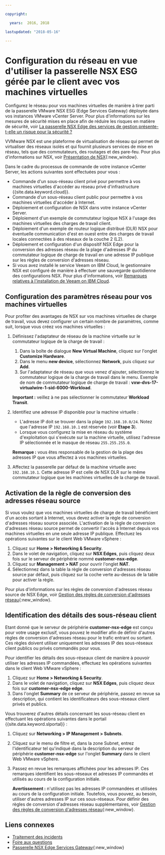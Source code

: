 ```yaml
---

copyright:

  years:  2016, 2018

lastupdated: "2018-05-16"

---
```


# Configuration du réseau en vue d'utiliser la passerelle NSX ESG gérée par le client avec vos machines virtuelles

Configurez le réseau pour vos machines virtuelles de manière à tirer parti de la passerelle VMware NSX ESG (Edge Services Gateway) déployée dans vos instances VMware vCenter Server. Pour plus d'informations sur les mesures de sécurité mises en place afin de réduire les risques en matière de sécurité, voir [La passerelle NSX Edge des services de gestion présente-t-elle un risque pour la sécurité ?](../vmonic/faq.html#does-the-management-services-nsx-edge-pose-a-security-risk-)

VVMware NSX est une plateforme de virtualisation de réseau qui permet de virtualiser des réseaux isolés et qui fournit plusieurs services de
mise en réseau, tels que des commutateurs, des routages et des pare-feu. Pour plus d'informations sur NSX, voir [Présentation de NSX](https://pubs.vmware.com/NSX-62/topic/com.vmware.nsx-cross-vcenter-install.doc/GUID-10944155-28FF-46AA-AF56-7357E2F20AF4.html){:new_window}.

Dans le cadre du processus de commande de votre instance vCenter Server, les actions suivantes sont effectuées pour vous :
* Commande d'un sous-réseau client privé pour permettre à vos machines virtuelles d'accéder au réseau privé d'infrastructure {{site.data.keyword.cloud}}. 
* Commande d'un sous-réseau client public pour permettre à vos machines virtuelles d'accéder à Internet.
* Déploiement et configuration de NSX dans votre instance vCenter Server.
* Déploiement d'un exemple de commutateur logique NSX à l'usage des machines virtuelles des charges de travail client.
* Déploiement d'un exemple de routeur logique distribué (DLR) NSX pour éventuelle communication d'est en ouest entre des charges de travail locales connectées à des réseaux de la couche 2 (L2).
* Déploiement et configuration d'un dispositif NSX Edge pour la conversion des adresses réseau de la plage d'adresses IP du
commutateur logique de charge de travail en une adresse IP publique sur les règles de conversion d'adresses réseau.
* Si vous avez installé le service Veeam on IBM Cloud, le gestionnaire NSX est configuré de manière à effectuer une sauvegarde quotidienne des configurations NSX. Pour plus d'informations, voir [Remarques relatives à l'installation de Veeam on IBM Cloud](../services/veeam_considerations.html#considerations-when-installing-veeam-on-ibm-cloud).


## Configuration des paramètres réseau pour vos machines virtuelles

Pour profiter des avantages de NSX sur vos machines virtuelles de charge de travail, vous devez configurer un certain nombre de paramètres, comme suit, lorsque vous créez vos machines virtuelles :

1. Définissez l'adaptateur de réseau de la machine virtuelle sur le commutateur logique de la charge de travail :
   1. Dans la boîte de dialogue **New Virtual Machine**, cliquez sur l'onglet **Customize Hardware**.
   2. Dans le menu **new device**, sélectionnez **Network**, puis cliquez sur **Add**.
   3. Sur l'adaptateur de réseau que vous venez d'ajouter, sélectionnez le commutateur logique de la charge de travail dans le menu. Exemple de nom de commutateur logique de charge de travail :
   **vxw-dvs-17-virtualwire-1-sid-6000-Workload**.

   **Important :** veillez à ne pas sélectionner le commutateur **Workload Transit**.

2. Identifiez une adresse IP disponible pour la machine virtuelle :
   *  L'adresse IP doit se trouver dans la plage `192.168.10.0/24`. Notez que l'adresse IP `192.168.10.1` est réservée (voir **Etape 3**).
   *  Lorsque vous configurez la mise en réseau du système d'exploitation qui s'exécute sur la machine virtuelle, utilisez l'adresse IP sélectionnée et le masque de réseau
   `255.255.255.0`.

   **Remarque :** vous êtes responsable de la gestion de la plage des adresses IP que vous affectez à vos machines virtuelles.

3. Affectez la passerelle par défaut de la machine virtuelle avec `192.168.10.1`. Cette adresse IP est celle de NSX DLR sur le même commutateur logique que les machines virtuelles de la charge de travail.

## Activation de la règle de conversion des adresses réseau source

Si vous voulez que vos machines virtuelles de charge de travail bénéficient d'un accès sortant à Internet, vous devez activer la règle de conversion d'adresses réseau source associée. L'activation de la règle de conversion d'adresses réseau source permet de convertir l'accès à Internet depuis vos machines virtuelles en une seule adresse IP publique. Effectuez les opérations suivantes sur le client Web VMware vSphere :

1. Cliquez sur **Home > Networking & Security**.
2. Dans le volet de navigation, cliquez sur **NSX Edges**, puis cliquez deux fois sur le serveur de périphérie nommé **customer-nsx-edge**.
3. Cliquez sur **Management > NAT** pour ouvrir l'onglet **NAT**.
4. Sélectionnez dans la table la règle de conversion d'adresses réseau source par défaut, puis cliquez sur la coche verte au-dessus de la table pour activer la règle.

Pour plus d'informations sur les règles de conversion d'adresses réseau source de NSX Edge, voir [Gestion des règles de conversion d'adresses réseau](https://pubs.vmware.com/NSX-62/topic/com.vmware.nsx.admin.doc/GUID-5896D8CF-20E0-4691-A9EB-83AFD9D36AFD.html){:new_window}.

## Identification des détails des sous-réseau client

Etant donné que le serveur de périphérie **customer-nsx-edge** est conçu pour votre usage exclusif, vous pouvez le modifier afin de définir d'autres règles de conversion d'adresses réseau pour le trafic entrant ou sortant. Ces règles doivent utiliser uniquement les adresses IP des sous-réseaux client publics ou privés commandés pour vous.

Pour identifier les détails des sous-réseaux client de manière à pouvoir utiliser les adresses IP commandées, effectuez les opérations suivantes dans le client Web VMware vSphere :

1. Cliquez sur **Home > Networking & Security**.
2. Dans le volet de navigation, cliquez sur **NSX Edges**, puis cliquez deux fois sur **customer-nsx-edge edge**.
3. Dans l'onglet **Summary** de ce serveur de périphérie, passez en revue sa description, qui contient les identificateurs des sous-réseaux client privés et publics.

Vous trouverez d'autres détails concernant les sous-réseau client en effectuant les opérations suivantes dans le portail	{{site.data.keyword.slportal}} :

1. Cliquez sur **Networking > IP Management > Subnets**.
2. Cliquez sur le menu de filtre et, dans la zone Subnet, entrez l'identificateur tel qu'indiqué dans la description du serveur de périphérie **customer-nsx-edge** sur l'onglet **Summary** dans le client Web VMware vSphere.
3. Passez en revue les remarques affichées pour les adresses IP. Ces remarques identifient les sous-réseaux et adresses IP commandés et utilisés au cours de la configuration initiale.

   **Avertissement :** n'utilisez pas les adresses IP commandées et utilisées au cours de la configuration initiale. Toutefois, vous pouvez, au besoin, utiliser d'autres
   adresses IP sur ces sous-réseaux. Pour définir des règles de conversion d'adresses réseau supplémentaires, voir [Gestion des règles de conversion d'adresses réseau](https://pubs.vmware.com/NSX-62/topic/com.vmware.nsx.admin.doc/GUID-5896D8CF-20E0-4691-A9EB-83AFD9D36AFD.html){:new_window}.

## Liens connexes

* [Traitement des incidents](../vcenter/vcenter_chg_impact.html)
* [Foire aux questions](../vmonic/faq.html)
* [Passerelle NSX Edge Services Gateway](https://www.ibm.com/devops/method/content/architecture/virtVCenterServerPlatform/nsx-esg){:new_window}
